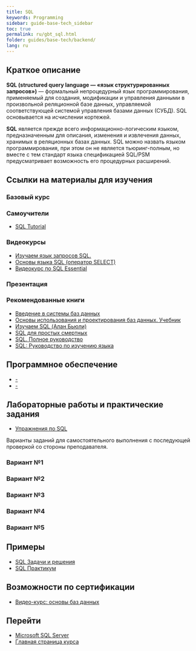 ```yaml
---
title: SQL
keywords: Programming
sidebar: guide-base-tech_sidebar
toc: true
permalink: ru/gbt_sql.html
folder: guides/base-tech/backend/
lang: ru
---
```

## Краткое описание

**SQL (structured query language — «язык структурированных запросов»)** — формальный непроцедурный язык программирования, применяемый для создания, модификации и управления данными в произвольной реляционной базе данных, управляемой соответствующей системой управления базами данных (СУБД). SQL основывается на исчислении кортежей.

**SQL** является прежде всего информационно-логическим языком, предназначенным для описания, изменения и извлечения данных, хранимых в реляционных базах данных. SQL можно назвать языком программирования, при этом он не является тьюринг-полным, но вместе с тем стандарт языка спецификацией SQL/PSM предусматривает возможность его процедурных расширений.

##  Ссылки на материалы для изучения

### Базовый курс


### Самоучители

* [SQL Tutorial](http://www.w3schools.com/sql/default.asp)

### Видеокурсы

* [Изучаем язык запросов SQL.](https://www.youtube.com/playlist?list=PLeYxjiX1MAInukqt-0XKbG9qP2j0QovZH)
* [Основы языка SQL (оператор SELECT)](https://www.youtube.com/playlist?list=PLN8vGBeK3TUrCfB6EdES5oQtXXTXFPnzT)
* [Видеокурс по SQL Essential](https://www.youtube.com/playlist?list=PLvItDmb0sZw_NDm3pDMQ4_9bV_zKzBmNv)

### Презентация

### Рекомендованные книги

* [Введение в системы баз данных](http://www.ozon.ru/context/detail/id/136880774/)
* [Основы использования и проектирования баз данных. Учебник](http://www.ozon.ru/context/detail/id/34086181/)
* [Изучаем SQL (Алан Бьюли)](http://www.ozon.ru/context/detail/id/3291513/)
* [SQL для простых смертных](http://www.ozon.ru/context/detail/id/24939188/)
* [SQL. Полное руководство](http://www.ozon.ru/context/detail/id/31124973/)
* [SQL: Руководство по изучению языка](https://books.google.ru/books?id=XVnRAAAAQBAJ&pg=PA15&lpg=PA15&dq=sql:1992&source=bl&ots=IydSQak2Iz&sig=TplQOrfotnkk8qfE6vkb9kTrHX4&hl=ru&sa=X&ved=0ahUKEwiwosm2tfvRAhVMMJoKHTM0CAMQ6AEIRTAH#v=onepage&q=sql%3A1992&f=false)

## Программное обеспечение

* [-]()
* [-]()

## Лабораторные работы и практические задания

* [Упражнения по SQL](http://sql-ex.ru/)

Варианты заданий для самостоятельного выполнения с последующей проверкой со стороны преподавателя.

### Вариант №1

### Вариант №2

### Вариант №3

### Вариант №4

### Вариант №5

## Примеры

* [SQL Задачи и решения](http://www.sql-tutorial.ru/ru/content.html)
* [SQL Практикум](https://www.youtube.com/playlist?list=PLvItDmb0sZw-WX3dpyJJcuIyy6i2dT7FA)

## Возможности по сертификации

* [Видео-курс: основы баз данных](https://geekbrains.ru/courses/86)

## Перейти

* [Microsoft SQL Server](gbt_mssql.html)
* [Главная страница курса](gbt_landing-page.html)
